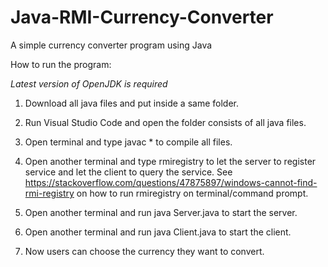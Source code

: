 # Java-RMI-Currency-Converter
A simple currency converter program using Java

How to run the program:

*Latest version of OpenJDK is required*

1. Download all java files and put inside a same folder.

2. Run Visual Studio Code and open the folder consists of all java files.

3. Open terminal and type javac * to compile all files.

4. Open another terminal and type rmiregistry to let the server to register service and let the client to query the service. See https://stackoverflow.com/questions/47875897/windows-cannot-find-rmi-registry on how to run rmiregistry on terminal/command prompt.

5. Open another terminal and run java Server.java to start the server.

6. Open another terminal and run java Client.java to start the client.

7. Now users can choose the currency they want to convert.
